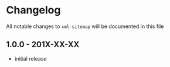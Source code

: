 # Changelog

All notable changes to `xml-sitemap` will be documented in this file

## 1.0.0 - 201X-XX-XX

- initial release
